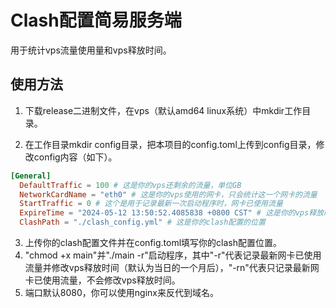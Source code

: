 # Clash配置简易服务端

用于统计vps流量使用量和vps释放时间。

## 使用方法

1. 下载release二进制文件，在vps（默认amd64 linux系统）中mkdir工作目录。

2. 在工作目录mkdir config目录，把本项目的config.toml上传到config目录，修改config内容（如下）。

```toml
[General]
  DefaultTraffic = 100 # 这是你的vps还剩余的流量，单位GB
  NetworkCardName = "eth0" # 这是你的vps使用的网卡，只会统计这一个网卡的流量
  StartTraffic = 0 # 这个是用于记录最新一次启动程序时，网卡已使用流量
  ExpireTime = "2024-05-12 13:50:52.4085838 +0800 CST" # 这是你的vps释放时间，在clash for windows里会显示成日期
  ClashPath = "./clash_config.yml" # 这是你的clash配置的位置
```

3. 上传你的clash配置文件并在config.toml填写你的clash配置位置。
4. "chmod +x main"并"./main -r"启动程序，其中"-r"代表记录最新网卡已使用流量并修改vps释放时间（默认为当日的一个月后），"-rn"代表只记录最新网卡已使用流量，不会修改vps释放时间。
5. 端口默认8080，你可以使用nginx来反代到域名。
